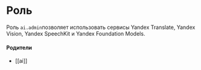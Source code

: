 # Роль

Роль `ai.admin`позволяет использовать сервисы Yandex Translate, Yandex Vision, Yandex SpeechKit и Yandex Foundation Models.


#### Родители

- [[ai]]
